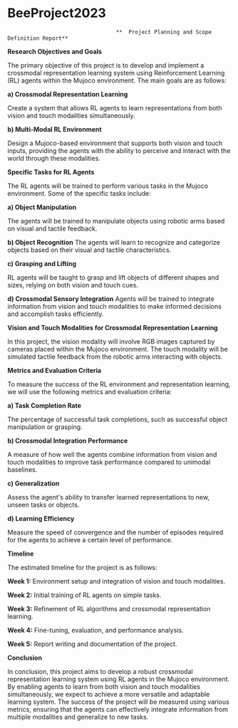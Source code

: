 # BeeProject2023

                                      **  Project Planning and Scope Definition Report**

**Research Objectives and Goals**

The primary objective of this project is to develop and implement a crossmodal representation learning system using Reinforcement Learning (RL) agents within the Mujoco environment. The main goals are as follows:

**a) Crossmodal Representation Learning**

Create a system that allows RL agents to learn representations from both vision and touch modalities simultaneously.

**b) Multi-Modal RL Environment**

Design a Mujoco-based environment that supports both vision and touch inputs, providing the agents with the ability to perceive and interact with the world through these modalities.

**Specific Tasks for RL Agents**

The RL agents will be trained to perform various tasks in the Mujoco environment. Some of the specific tasks include:

**a) Object Manipulation**

The agents will be trained to manipulate objects using robotic arms based on visual and tactile feedback.

**b) Object Recognition**
The agents will learn to recognize and categorize objects based on their visual and tactile characteristics.

**c) Grasping and Lifting**

RL agents will be taught to grasp and lift objects of different shapes and sizes, relying on both vision and touch cues.

**d) Crossmodal Sensory Integration**
Agents will be trained to integrate information from vision and touch modalities to make informed decisions and accomplish tasks efficiently.

**Vision and Touch Modalities for Crossmodal Representation Learning**

In this project, the vision modality will involve RGB images captured by cameras placed within the Mujoco environment. The touch modality will be simulated tactile feedback from the robotic arms interacting with objects.

**Metrics and Evaluation Criteria**

To measure the success of the RL environment and representation learning, we will use the following metrics and evaluation criteria:

**a) Task Completion Rate**

The percentage of successful task completions, such as successful object manipulation or grasping.

**b) Crossmodal Integration Performance**

A measure of how well the agents combine information from vision and touch modalities to improve task performance compared to unimodal baselines.

**c) Generalization**

Assess the agent's ability to transfer learned representations to new, unseen tasks or objects.

**d) Learning Efficiency**

Measure the speed of convergence and the number of episodes required for the agents to achieve a certain level of performance.

**Timeline**

The estimated timeline for the project is as follows:

**Week 1:** Environment setup and integration of vision and touch modalities.

**Week 2:** Initial training of RL agents on simple tasks.

**Week 3:** Refinement of RL algorithms and crossmodal representation learning.

**Week 4:** Fine-tuning, evaluation, and performance analysis.

**Week 5:** Report writing and documentation of the project.

**Conclusion**

In conclusion, this project aims to develop a robust crossmodal representation learning system using RL agents in the Mujoco environment. By enabling agents to learn from both vision and touch modalities simultaneously, we expect to achieve a more versatile and adaptable learning system. The success of the project will be measured using various metrics, ensuring that the agents can effectively integrate information from multiple modalities and generalize to new tasks.





